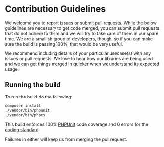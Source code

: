# Contribution Guidelines

We welcome you to report [issues](/../../issues) or submit [pull requests](/../../pulls).  While the below guidelines
are necessary to get code merged, you can submit pull requests that do not adhere to them and we will try to take care
of them in our spare time.  We are a smallish group of developers, though, so if you can make sure the build is passing
100%, that would be very useful.

We recommend including details of your particular usecase(s) with any issues or pull requests.  We love to hear how our
libraries are being used and we can get things merged in quicker when we understand its expected usage.

## Running the build
To run the build do the following:
```sh
composer install
./vendor/bin/phpunit
./vendor/bin/phpcs
```

This build enforces 100% [PHPUnit](http://www.phpunit.de) code coverage and 0 errors for the [coding standard](http://www.php-fig.org/psr/psr-2/).

Failures in either will keep us from merging the pull request.
